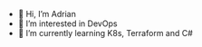 - 👋 Hi, I’m Adrian
- 👀 I’m interested in DevOps
- 🌱 I’m currently learning K8s, Terraform and C#


<!---
levykraker/levykraker is a ✨ special ✨ repository because its `README.md` (this file) appears on your GitHub profile.
You can click the Preview link to take a look at your changes.
--->
